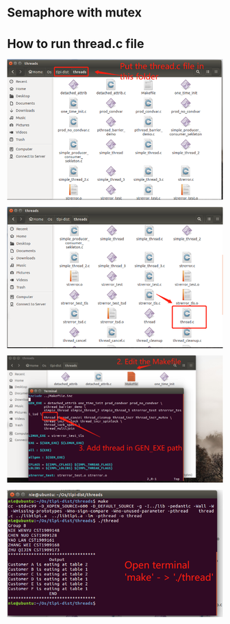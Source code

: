 # Semaphore with mutex
# How to run thread.c file
<p align="center">
<img src="https://github.com/niehmanyo/linux/blob/main/4.%20Semaphore%20with%20mutex/1.png">
</p>
<p align="center">
<img src="https://github.com/niehmanyo/linux/blob/main/4.%20Semaphore%20with%20mutex/2.png">
</p>
<p align="center">
<img src="https://github.com/niehmanyo/linux/blob/main/4.%20Semaphore%20with%20mutex/3.png">
</p>
<p align="center">
<img src="https://github.com/niehmanyo/linux/blob/main/4.%20Semaphore%20with%20mutex/4.png">
</p>
